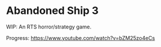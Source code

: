 # Abandoned Ship 3

WIP: An RTS horror/strategy game.

Progress: https://www.youtube.com/watch?v=bZM25zo4eCs

